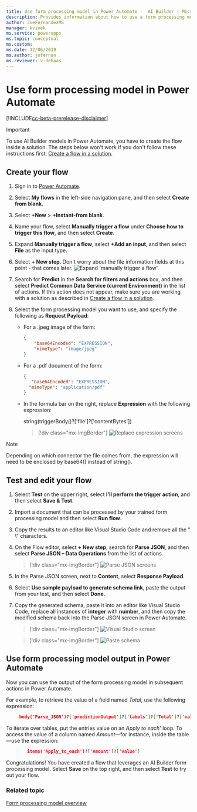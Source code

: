 ```yaml
---
title: Use form processing model in Power Automate -  AI Builder | Microsoft Docs
description: Provides information about how to use a form processing model in Power Automate
author: JoeFernandezMS
manager: kvivek
ms.service: powerapps
ms.topic: conceptual
ms.custom: 
ms.date: 12/06/2019
ms.author: jofernan
ms.reviewer: v-dehaas
---
```


# Use form processing model in Power Automate

[!INCLUDE[cc-beta-prerelease-disclaimer](./includes/cc-beta-prerelease-disclaimer.md)]

> [!IMPORTANT]
 > To use AI Builder models in Power Automate, you have to create the flow inside a solution. The steps below won't work if you don't follow these instructions first: [Create a flow in a solution](/flow/create-flow-solution).

## Create your flow

1. Sign in to [Power Automate](https://flow.microsoft.com/).
1. Select **My flows** in the left-side navigation pane, and then select **Create from blank**.
1. Select **+New** > **+Instant-from blank**.
1. Name your flow, select **Manually trigger a flow** under **Choose how to trigger this flow**, and then select **Create**.
1. Expand **Manually trigger a flow**, select **+Add an input**, and then select **File** as the input type.
1. Select **+ New step**. Don't worry about the file information fields at this point - that comes later. 
![Expand 'manually trigger a flow'.](media/flow-add-input.png)
1. Search for **Predict** in the **Search for filters and actions** box, and then select **Predict Common Data Service (current Environment)** in the list of actions. If this action does not appear, make sure you are working with a solution as described in [Create a flow in a solution](/flow/create-flow-solution).
1. Select the form processing model you want to use, and specify the following as **Request Payload**:
    
    -	For a .jpeg image of the form:

        ```json
        {
            "base64Encoded": "EXPRESSION",
    	    "mimeType": "image/jpeg"
        }
        ```

    - 	For a .pdf document of the form:

          ```json
         {
             "base64Encoded": "EXPRESSION",
    	    "mimeType": "application/pdf"
        }
           ```

    - In the formula bar on the right, replace **Expression** with the following expression:
    
        string(triggerBody()?['file']?['contentBytes'])

        > [!div class="mx-imgBorder"]
        > ![Replace expression screens](media/replace-expression.png "Replace expression screens")
    
 > [!NOTE]
 > Depending on which connector the file comes from, the expression will need to be enclosed by base64() instead of string().

## Test and edit your flow

1.  Select **Test** on the upper right, select **I’ll perform the trigger action**,  and then select **Save & Test**.
1.	Import a document that can be processed by your trained form processing model and then select **Run flow**.
1.	Copy the results to an editor like Visual Studio Code and remove all the " \\" characters.
1.	On the Flow editor,  select **+ New step**, search for **Parse JSON**, and then select **Parse JSON – Data Operations** from the list of actions.

    > [!div class="mx-imgBorder"]
    > ![Parse JSON screens](media/parse-json-forms.png "Parse JSON screens")
    

1.	In the Parse JSON screen, next to **Content**, select **Response Payload**.
1. Select **Use sample payload to generate schema link**, paste the output from your test, and then select **Done**.
1.	Copy the generated schema, paste it into an editor like Visual Studio Code, replace all instances of **integer** with **number**, and then copy the modified schema back into the Parse JSON screen in Power Automate.


    > [!div class="mx-imgBorder"]
    > ![Visual Studio  screen](media/visual-studio-replace-integer.png "Visual Studio screen")

    > [!div class="mx-imgBorder"]
    > ![Paste schema](media/parse-json-schema.png "Paste schema")

## Use form processing model output in Power Automate

Now you can use the output of the form processing model in subsequent actions in Power Automate.

For example, to retrieve the value of a field named *Total*, use the following expression:  

   ```json
        body('Parse_JSON')?['predictionOutput']?['labels']?['Total']?['value']
```

To iterate over tables, put the entries value on an *Apply to each*' loop. To access the value of a column named *Amount*—for instance, inside the table—use the expression:
    
```json
        items('Apply_to_each')?['Amount']?['value']

```
Congratulations! You have created a flow that leverages an AI Builder form processing model. Select **Save** on the top right, and then select **Test** to try out your flow.

### Related topic
[Form processing model overview](form-processing-model-overview.md)
